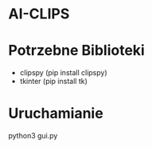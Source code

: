 # AI-CLIPS

# Potrzebne Biblioteki
* clipspy (pip install clipspy)
* tkinter (pip install tk)

# Uruchamianie
python3 gui.py
